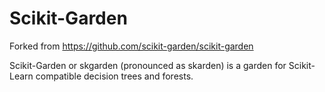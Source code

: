 # Scikit-Garden

Forked from https://github.com/scikit-garden/scikit-garden

Scikit-Garden or skgarden (pronounced as skarden) is a garden for Scikit-Learn compatible decision trees and forests.



